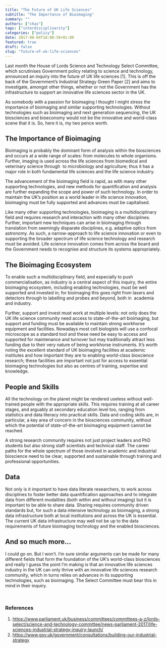 ```yaml
---
title: "The Future of UK Life Sciences"
subtitle: "The Importance of Bioimaging"
summary: ""
authors: ["chas"]
tags: ["interdisciplinarity"]
categories: ["policy"]
date: 2017-08-04T18:00:58+01:00
featured: true
draft: false
slug: "future-of-uk-life-sciences"
---
```

Last month the House of Lords Science and Technology Select Committee, which scrutinises Government policy relating to science and technology, announced an inquiry into the future of UK life sciences [1]. This is off the back of the Government&#8217;s Industrial Strategy Green Paper [2] and aims to investigate, amongst other things, whether or not the Government has the infrastructure to support an innovative life sciences sector in the UK.

As somebody with a passion for bioimaging I thought I might stress the importance of bioimaging and similar supporting technologies. Without technologies such as bioimaging and next generation sequencing, the UK biosciences and bioeconomy would not be the innovative and world-class scene that it is. So, here it is, my two pence worth.

<!--more-->

## The Importance of Bioimaging

Bioimaging is probably the dominant form of analysis within the biosciences and occurs at a wide range of scales: from molecules to whole organisms. Further, imaging is used across the life sciences from biomedical and veterinary science through  to microbiology and agriculture; thus it has a major role in both fundamental life sciences and the life science industry.

The advancement of the bioimaging field is rapid, as with many other supporting technologies, and new methods for quantification and analysis are further expanding the scope and power of such technology. In order to maintain the UK&#8217;s position as a world leader in life science innovation, bioimaging must be fully supported and advances must be capitalised.

Like many other supporting technologies, bioimaging is a multidisciplinary field and requires research and interaction with many other disciplines. Further, important new techniques can arise in bioimaging through translation from seemingly disparate disciplines, e.g. adaptive optics from astronomy. As such, a narrow-approach to life science innovation or even to supporting the broader spectrum of life science technology and research must be avoided. Life science innovation comes from across the board and the Government needs to recognise and structure its systems appropriately.

## The Bioimaging Ecosystem

To enable such a multidisciplinary field, and especially to push commercialisation, as industry is a central aspect of this inquiry, the entire bioimaging ecosystem, including enabling technologies, must be well supported and invested in; for bioimaging this goes right from lasers and detectors through to labelling and probes and beyond, both in  academia and industry.

Further, support and invest must work at multiple levels: not only does the UK life science community need access to state-of-the-art bioimaging, but support and funding must be available to maintain strong workhorse equipment and facilities. Nowadays most cell biologists will use a confocal microscope as a standard tool and these need be easy to access and supported for maintenance and turnover but may traditionally attract less funding due to their very nature of being workhorse instruments. It&#8217;s worth noting the excellent standard of UK bioimaging facilities at academic institutes and how important they are to enabling world-class bioscience research; these facilities are important not just for access to essential bioimaging technologies but also as centres of training, expertise and knowledge.

## People and Skills

All the technology on the planet might be rendered useless without well-trained people with the appropriate skills. This requires training at all career stages, and arguably at secondary education level too, ranging from statistics and data literacy into practical skills. Data and coding skills are, in particular, a key area of concern in the biosciences community, without which the potential of state-of-the-art bioimaging equipment cannot be reached.

A strong research community requires not just project leaders and PhD students but also strong staff scientists and technical staff. The career paths for the whole spectrum of those involved in academic and industrial bioscience need to be clear, supported and sustainable through training and professional opportunities.

## Data

Not only is it important to have data literate researchers, to work across disciplines to foster better data quantification approaches and to integrate data from different modalities (both within and without imaging) but it is important to be able to share data. Sharing requires community driven standards but, for such a data intensive technology as bioimaging, a strong data infrastructure both at local institutions and across the UK is essential. The current UK data infrastructure may well not be up to the data requirements of future bioimaging technology and the enabled biosciences.

## And so much more&#8230;

I could go on. But I won&#8217;t. I&#8217;m sure similar arguments can be made for many different fields that form the foundation of the UK&#8217;s world-class biosciences and really I guess the point I&#8217;m making is that an innovative life sciences industry in the UK can only thrive with an innovative life sciences research community, which in turns relies on advances in its supporting technologies, such as bioimaging. The Select Committee must bear this in mind in their inquiry.

&nbsp;

### References

  1. <a href="https://www.parliament.uk/business/committees/committees-a-z/lords-select/science-and-technology-committee/news-parliament-2017/life-sciences-industrial-strategy-inquiry-launch/" target="_blank" rel="noopener">https://www.parliament.uk/business/committees/committees-a-z/lords-select/science-and-technology-committee/news-parliament-2017/life-sciences-industrial-strategy-inquiry-launch/</a>
  2. <a href="https://www.gov.uk/government/consultations/building-our-industrial-strategy" target="_blank" rel="noopener">https://www.gov.uk/government/consultations/building-our-industrial-strategy</a>
